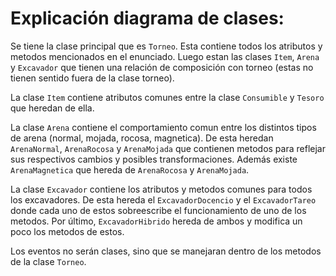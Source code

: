 # Explicación diagrama de clases:

Se tiene la clase principal que es ```Torneo```. Esta contiene todos los atributos y metodos mencionados en el enunciado. Luego estan las clases ```Item```, ```Arena``` y ```Excavador``` que tienen una relación de composición con torneo (estas no tienen sentido fuera de la clase torneo). 

La clase ```Item``` contiene atributos comunes entre la clase ```Consumible``` y ```Tesoro``` que heredan de ella. 

La clase ```Arena``` contiene el comportamiento comun entre los distintos tipos de arena (normal, mojada, rocosa, magnetica). De esta heredan ```ArenaNormal```, ```ArenaRocosa``` y ```ArenaMojada``` que contienen metodos para reflejar sus respectivos cambios y posibles transformaciones. Además existe ```ArenaMagnetica``` que hereda de ```ArenaRocosa``` y ```ArenaMojada```.

La clase ```Excavador``` contiene los atributos y metodos comunes para todos los excavadores. De esta hereda el ```ExcavadorDocencio``` y el ```ExcavadorTareo``` donde cada uno de estos sobreescribe el funcionamiento de uno de los metodos. Por último, ```ExcavadorHibrido``` hereda de ambos y modifica un poco los metodos de estos.

Los eventos no serán clases, sino que se manejaran dentro de los metodos de la clase ```Torneo```.